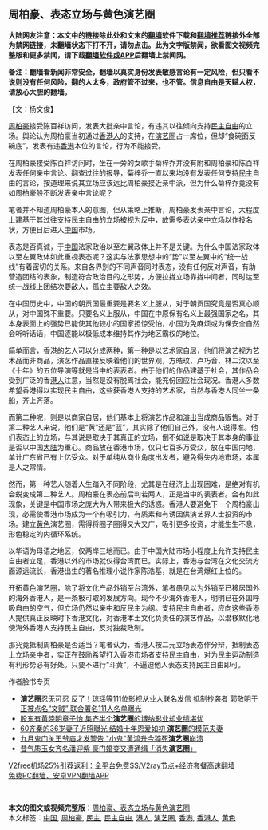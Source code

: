  <h2>周柏豪、表态立场与黄色演艺圈</h2> <p class="notice"><b>大陆网友注意：本文中的链接除此处和文末的<a href="https://github.com/bannedbook/fanqiang" >翻墙</a>软件下载和<a href="https://github.com/killgcd/justmysocks/blob/master/README.md">翻墙推荐</a>链接外全部为禁网链接，未翻墙状态下打不开，请勿点击。此为文字版禁闻，欲看图文视频完整版和更多禁闻，请下载<a href="https://github.com/bannedbook/fanqiang">翻墙软件或APP</a>后翻墙上禁闻网。</p><p>备注：翻墙看新闻非常安全，翻墙以真实身份发表敏感言论有一定风险，但只看不说则没有任何风险，翻的人太多，政府管不过来，也不管。信息自由是天赋人权，请放心大胆的翻墙。</b></p>  <div class="entry">  <p>【文：杨文俊】</p> <p><a href="https://www.bannedbook.org/bnews/tag/%E5%91%A8%E6%9F%8F%E8%B1%AA/" class="st_tag internal_tag" rel="tag" title="标签 周柏豪 下的日志">周柏豪</a>接受陈百祥访问，发表大批亲中言论，有违其以往倾向支持<a href="https://www.bannedbook.org/bnews/tag/%e6%b0%91%e4%b8%bb%e8%87%aa%e7%94%b1/" class="st_tag internal_tag" rel="tag" title="标签 民主自由 下的日志">民主自由</a>的立场。舆论认为周柏豪当初通过<a href="https://www.bannedbook.org/bnews/tag/%E9%A6%99%E6%B8%AF%E4%BA%BA/" class="st_tag internal_tag" rel="tag" title="标签 香港人 下的日志">香港人</a>的支持，在<a href="https://www.bannedbook.org/bnews/tag/%e6%bc%94%e8%89%ba%e5%9c%88/" class="st_tag internal_tag" rel="tag" title="标签 演艺圈 下的日志">演艺圈</a>占一席位，但却“食碗面反碗底”，发表有违<a href="https://www.bannedbook.org/bnews/tag/%e9%a6%99%e6%b8%af/" class="st_tag internal_tag" rel="tag" title="标签 香港 下的日志">香港</a>本位的言论，行为不能接受。</p> <p>在周柏豪接受陈百祥访问时，坐在一旁的女歌手菊梓乔并没有附和周柏豪和陈百祥发表任何亲中言论。翻查过往的报导，菊梓乔一直以来均没有发表任何支持<a href="https://www.bannedbook.org/bnews/tag/%e6%b0%91%e4%b8%bb/" class="st_tag internal_tag" rel="tag" title="标签 民主 下的日志">民主</a>自由的言论，按道理来说其立场应该远比周柏豪接近亲中派，但为什么菊梓乔竟没有如周柏豪般不断发表亲中言论呢？</p>  <p>笔者并不知道周柏豪本人的意图，但从策略上推断，周柏豪发表亲中言论，大程度上建基于其过往支持民主自由的立场被视为反中，故需多表达亲中立场以作投名状，方便日后进入<span class='wp_keywordlink_affiliate'><a href="https://www.bannedbook.org/" title="中国" target="_blank">中国</a></span>市场。</p> <p>表态是否真诚，于<a href="https://www.bannedbook.org/bnews/tag/%E4%B8%AD%E5%9B%BD/" class="st_tag internal_tag" rel="tag" title="标签 中国 下的日志">中国</a>法家政治以至左翼政体上并不是关键。为什么中国法家政体以至左翼政体如此重视表态呢？这实与法家思想中的“势”以至左翼中的“统一战线”有着密切的关系。来自各界别的不同声音同时表态，没有任何反对声音，有助营造团结的表象，制造符合政治目的之形势，方便拉拢立场靠拢中间者，同时达至统一战线上团结次要敌人，孤立主要敌人之效。</p> <p>在中国历史中，中国的朝贡国最重要是要名义上服从，对于朝贡国究竟是否真心顺从，对中国殊不重要。只要名义上服从，中国在中原保有名义上最强国家之名，其本身表面上的强势已能使其他较小的国家担惊受怕，小国为免麻烦或为保安全自然会听听话话，中国逐能以极低成本维持其作为地区霸权的地位。</p>  <p>简单而言，香港的艺人可以分成两种，第一种是以艺术家自居，他们将演艺视为艺术品而非商品，演艺作品直接反映着他们的世界观，方皓玟、卢巧音、林二汶以至《十年》的五位导演等就是当中的表表者。由于他们的作品建基于社会，其作品会受到广泛的香<a href="https://www.bannedbook.org/bnews/tag/%e6%b8%af%e4%ba%ba/" class="st_tag internal_tag" rel="tag" title="标签 港人 下的日志">港人</a>注意，当然是没有脱离社会，能充份回应社会现况。香港人多数希望香港得以实现民主自由，这些获香港人支持的艺术家，当然与香港人同坐一条船，齐上齐落。</p> <p>而第二种呢，则是以商家自居，他们基本上将演艺作品和<span class='wp_keywordlink_affiliate'><a href="https://zh-cn.shenyunperformingarts.org/" title="演出" target="_blank">演出</a></span>当成商品贩售。对于第二种艺人来说，他们是“黄”还是“蓝”，其实除了他们自己外，没有人说得准。他们表态上的立场，与其说是取决于其真正的立场，倒不如说是取决于其本身的事业是否以中国<span class='wp_keywordlink_affiliate'><a href="https://www.bannedbook.org/" title="大陆" target="_blank">大陆</a></span>为重心。商品放在香港市场，仅只七百多万受众，放在中国内地，单计广东省已有上亿受众。对于单纯从商业角度出发者，避免得失内地市场，本属是人之常情。</p> <p>然而，第一种艺人随着人生踏入不同阶段，尤其是在经济上出现困难，是绝对有机会蜕变成第二种艺人。周柏豪在表态前后判若两人，正是当中的表表者。会有如此现象，关键是中国市场之庞大为人带来极大的诱惑。香港人要避免下一个周柏豪出现，必需使香港市场成为一个有吸引力，有质素和有诱因供演艺界人士投资的市场。建立<a href="https://www.bannedbook.org/bnews/tag/%E9%BB%84%E8%89%B2/" class="st_tag internal_tag" rel="tag" title="标签 黄色 下的日志">黄色</a>演艺圈，需得将圈子圈得又大又广，吸引更多投资，才能生生不息，形色稳定的内循环系统。</p>  <p>以华语为母语之地区，仅两岸三地而已。由于中国大陆市场小程度上允许支持民主自由者立足，香港以外的市场就仅得台湾而已。实际上，香港与台湾在文化交流方面源远流长，香港出生的著名推理小说作家陈浩基，就是在台湾爆红上位的。</p> <p>开拓黄色演艺圈，除了将文化产品外销至台湾外，笔者愚见以为外销至已移居国外的海外香港人，是一条极可取的发展方向。现今不少海外香港人，明明已在外国呼吸自由的空气，但立场仍然以亲中和反民主为纲。支持民主自由者，应向这些香港人提供真正反映时下香港文化，对香港本土文化负责任的演艺作品，以潜移默化地使海外香港人支持民主自由，反对独裁政制。</p> <p>那究竟抵制周柏豪是否适当？笔者认为，香港人按二元立场表态作分辩，抵制表态上立场亲中者，实正在鼓励希望打入香港市场者支持民主自由，对为民主运动制造有利形势必有好处。只要不进行“斗黄”，不逼迫他人表态支持民主自由即可。</p>  <p>作者脸书专页</p> <ul class='op-related-articles' title='相关阅读'> <li><a href='https://www.bannedbook.org/bnews/comments/20201222/1452707.html' target='_blank'><b>演艺圈</b>忍无可忍 反了！琼瑶等111位影视从业人联名发信 抵制抄袭者 郭敬明于正被点名“文贼” 联合署名111人名单曝光</a></li> <li><a href='https://www.bannedbook.org/bnews/yule/20201206/1443001.html' target='_blank'>股东有黄晓明章子怡 集齐半个<b>演艺圈</b>的博纳影业却业绩堪忧</a></li> <li><a href='https://www.bannedbook.org/bnews/yule/20201121/1434441.html' target='_blank'>60齐秦的36岁妻子近照曝光 结婚十年恩爱如初 <b>演艺圈</b>的模范夫妻</a></li> <li><a href='https://www.bannedbook.org/bnews/comments/20200916/1397444.html' target='_blank'>九月鬼门关王爷庙才发警告 &quot;小鬼&quot;黄鸿升今猝死<b>演艺圈</b>崩溃</a></li> <li><a href='https://www.bannedbook.org/bnews/yule/20200904/1390637.html' target='_blank'>昔气质玉女齐名潘迎紫 豪门婚变又遭通缉「消失<b>演艺圈</b>」</a></li> </ul> <p class="texttj"> <a href="https://github.com/bannedbook/fanqiang/wiki/V2ray%E6%9C%BA%E5%9C%BA" target="_blank">V2free机场25%引荐返利：全平台免费SS/V2ray节点+经济套餐高速翻墙</a><br/> <a href="https://github.com/bannedbook/fanqiang/wiki/%E7%A6%81%E9%97%BB%E7%BD%91%E5%AE%89%E5%8D%93%E7%BF%BB%E5%A2%99%E6%96%B0%E9%97%BBAPP" target="_blank">免费PC翻墙、安卓VPN翻墙APP</a></p><p> </p><a name='sharetosocial'></a>       <div><b>本文的图文或视频完整版</b>：<a href='https://www.bannedbook.org/bnews/comments/20201228/1456101.html'>周柏豪、表态立场与黄色演艺圈</a></div>  </div><!--END ENTRY--> <div class="postfooter"> <div>本文标签：<a href="https://www.bannedbook.org/bnews/tag/%E4%B8%AD%E5%9B%BD/" rel="tag">中国</a>, <a href="https://www.bannedbook.org/bnews/tag/%E5%91%A8%E6%9F%8F%E8%B1%AA/" rel="tag">周柏豪</a>, <a href="https://www.bannedbook.org/bnews/tag/%e6%b0%91%e4%b8%bb/" rel="tag">民主</a>, <a href="https://www.bannedbook.org/bnews/tag/%e6%b0%91%e4%b8%bb%e8%87%aa%e7%94%b1/" rel="tag">民主自由</a>, <a href="https://www.bannedbook.org/bnews/tag/%e6%b8%af%e4%ba%ba/" rel="tag">港人</a>, <a href="https://www.bannedbook.org/bnews/tag/%e6%bc%94%e8%89%ba%e5%9c%88/" rel="tag">演艺圈</a>, <a href="https://www.bannedbook.org/bnews/tag/%e9%a6%99%e6%b8%af/" rel="tag">香港</a>, <a href="https://www.bannedbook.org/bnews/tag/%E9%A6%99%E6%B8%AF%E4%BA%BA/" rel="tag">香港人</a>, <a href="https://www.bannedbook.org/bnews/tag/%E9%BB%84%E8%89%B2/" rel="tag">黄色</a></div>  </div><!--END POSTFOOTER--> 